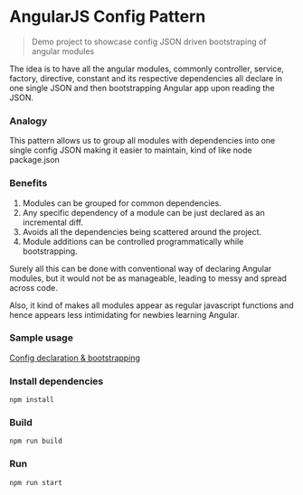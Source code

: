 # AngularJS Config Pattern

> Demo project to showcase config JSON driven bootstraping of angular modules

The idea is to have all the angular modules, commonly controller, service, factory, directive, constant and its respective dependencies all declare in one single JSON and then bootstrapping Angular app upon reading the JSON.

### Analogy
This pattern allows us to group all modules with dependencies into one single config JSON making it easier to maintain, kind of like node package.json 

### Benefits
1. Modules can be grouped for common dependencies.
2. Any specific dependency of a module can be just declared as an incremental diff.
3. Avoids all the dependencies being scattered around the project.
4. Module additions can be controlled programmatically while bootstrapping.

Surely all this can be done with conventional way of declaring Angular modules, but it would not be as manageable, leading to messy and spread across code.

Also, it kind of makes all modules appear as regular javascript functions and hence appears less intimidating for newbies learning Angular.

### Sample usage
[Config declaration & bootstrapping](app/index.js)

### Install dependencies
    npm install

### Build
    npm run build

### Run
    npm run start
